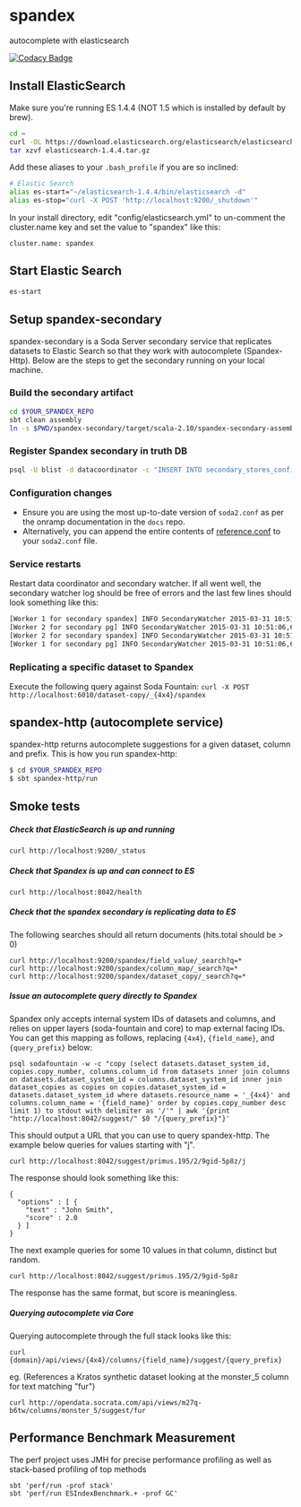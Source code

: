 # spandex
autocomplete with elasticsearch

[![Codacy Badge](https://www.codacy.com/project/badge/821a4d00582d4c4b8a4641ee1ee94393)](https://www.codacy.com/public/johnkrah/spandex)

## Install ElasticSearch
Make sure you're running ES 1.4.4 (NOT 1.5 which is installed by default by brew).

```sh
cd ~
curl -OL https://download.elasticsearch.org/elasticsearch/elasticsearch/elasticsearch-1.4.4.tar.gz
tar xzvf elasticsearch-1.4.4.tar.gz
```

Add these aliases to your `.bash_profile` if you are so inclined:

```sh
# Elastic Search
alias es-start="~/elasticsearch-1.4.4/bin/elasticsearch -d"
alias es-stop="curl -X POST 'http://localhost:9200/_shutdown'"
```

In your install directory, edit "config/elasticsearch.yml" to un-comment the cluster.name key and set the value to "spandex" like this:
```
cluster.name: spandex
```

## Start Elastic Search
```sh
es-start
```

## Setup spandex-secondary
spandex-secondary is a Soda Server secondary service that replicates datasets to Elastic Search so that they work with autocomplete (Spandex-Http). Below are the steps to get the secondary running on your local machine.

### Build the secondary artifact
```sh
cd $YOUR_SPANDEX_REPO
sbt clean assembly
ln -s $PWD/spandex-secondary/target/scala-2.10/spandex-secondary-assembly-*.jar ~/secondary-stores
```

### Register Spandex secondary in truth DB
```sh
psql -U blist -d datacoordinator -c "INSERT INTO secondary_stores_config (store_id, next_run_time, interval_in_seconds) values ('spandex', now(), 5);"
```

### Configuration changes
* Ensure you are using the most up-to-date version of `soda2.conf` as per the onramp documentation in the `docs` repo.
* Alternatively, you can append the entire contents of [reference.conf](https://github.com/socrata/spandex/blob/master/spandex-common/src/main/resources/reference.conf) to your `soda2.conf` file.

### Service restarts
Restart data coordinator and secondary watcher.
If all went well, the secondary watcher log should be free of errors and the last few lines should look something like this:
```sh
[Worker 1 for secondary spandex] INFO SecondaryWatcher 2015-03-31 10:51:06,661 update-next-runtime: 1ms; [["store-id","spandex"]]
[Worker 2 for secondary pg] INFO SecondaryWatcher 2015-03-31 10:51:06,661 update-next-runtime: 1ms; [["store-id","pg"]]
[Worker 2 for secondary spandex] INFO SecondaryWatcher 2015-03-31 10:51:06,664 update-next-runtime: 30ms; [["store-id","spandex"]]
[Worker 1 for secondary pg] INFO SecondaryWatcher 2015-03-31 10:51:06,664 update-next-runtime: 33ms; [["store-id","pg"]]
```
### Replicating a specific dataset to Spandex
Execute the following query against Soda Fountain:
`curl -X POST http://localhost:6010/dataset-copy/_{4x4}/spandex`

## spandex-http (autocomplete service) ##
spandex-http returns autocomplete suggestions for a given dataset, column and prefix. This is how you run spandex-http:
```sh
$ cd $YOUR_SPANDEX_REPO
$ sbt spandex-http/run
```

## Smoke tests
##### Check that ElasticSearch is up and running
```
curl http://localhost:9200/_status
```

##### Check that Spandex is up and can connect to ES
```
curl http://localhost:8042/health
```

##### Check that the spandex secondary is replicating data to ES
The following searches should all return documents (hits.total should be > 0)
```
curl http://localhost:9200/spandex/field_value/_search?q=*
curl http://localhost:9200/spandex/column_map/_search?q=*
curl http://localhost:9200/spandex/dataset_copy/_search?q=*
```

##### Issue an autocomplete query directly to Spandex
Spandex only accepts internal system IDs of datasets and columns, and relies on upper layers (soda-fountain and core) to map external facing IDs.
You can get this mapping as follows, replacing `{4x4}`, `{field_name}`, and `{query_prefix}` below:
```
psql sodafountain -w -c "copy (select datasets.dataset_system_id, copies.copy_number, columns.column_id from datasets inner join columns on datasets.dataset_system_id = columns.dataset_system_id inner join dataset_copies as copies on copies.dataset_system_id = datasets.dataset_system_id where datasets.resource_name = '_{4x4}' and columns.column_name = '{field_name}' order by copies.copy_number desc limit 1) to stdout with delimiter as '/'" | awk '{print "http://localhost:8042/suggest/" $0 "/{query_prefix}"}'
```
This should output a URL that you can use to query spandex-http. The example below queries for values starting with "j".
```
curl http://localhost:8042/suggest/primus.195/2/9gid-5p8z/j
```

The response should look something like this:
```
{
  "options" : [ {
    "text" : "John Smith",
    "score" : 2.0
  } ]
}
```

The next example queries for some 10 values in that column, distinct but random.
```
curl http://localhost:8042/suggest/primus.195/2/9gid-5p8z
```

The response has the same format, but score is meaningless.

##### Querying autocomplete via Core
Querying autocomplete through the full stack looks like this: 
```
curl {domain}/api/views/{4x4}/columns/{field_name}/suggest/{query_prefix}
```
eg. (References a Kratos synthetic dataset looking at the monster_5 column for text matching "fur")
```
curl http://opendata.socrata.com/api/views/m27q-b6tw/columns/monster_5/suggest/fur
```

## Performance Benchmark Measurement
The perf project uses JMH for precise performance profiling as well as stack-based profiling of top methods
```
sbt 'perf/run -prof stack'
sbt 'perf/run ESIndexBenchmark.+ -prof GC'
```
